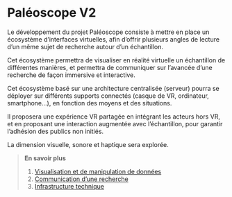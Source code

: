 # Paléoscope V2

Le développement du projet Paléoscope consiste à mettre en place un écosystème d’interfaces virtuelles, afin d’offrir plusieurs angles de lecture d’un même sujet de recherche autour d’un échantillon.

Cet écosystème permettra de visualiser en réalité virtuelle un échantillon de différentes manières, et permettra de communiquer sur l’avancée d’une recherche de façon immersive et interactive.

Cet écosystème basé sur une architecture centralisée (serveur) pourra se déployer sur différents supports connectés (casque de VR, ordinateur, smartphone…), en fonction des moyens et des situations.

Il proposera une expérience VR partagée en intégrant les acteurs hors VR, et en proposant une interaction augmentée avec l’échantillon, pour garantir l’adhésion des publics non initiés.

La dimension visuelle, sonore et haptique sera explorée.

> **En savoir plus**
> 1. [Visualisation et de manipulation de données](/donnees-reelles)
> 2. [Communication d’une recherche](/communication)
> 3. [Infrastructure technique](/infrastructure)
